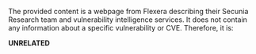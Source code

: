 The provided content is a webpage from Flexera describing their Secunia Research team and vulnerability intelligence services. It does not contain any information about a specific vulnerability or CVE. Therefore, it is:

**UNRELATED**